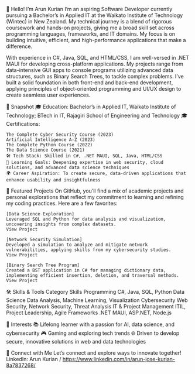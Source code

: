 👋 Hello! I’m Arun Kurian
I’m an aspiring Software Developer currently pursuing a Bachelor’s in Applied IT at the Waikato Institute of Technology (Wintec) in New Zealand. My technical journey is a blend of rigorous coursework and hands-on projects, giving me a broad skill set across programming languages, frameworks, and IT domains. My focus is on building intuitive, efficient, and high-performance applications that make a difference.

With experience in C#, Java, SQL, and HTML/CSS, I am well-versed in .NET MAUI for developing cross-platform applications. My projects range from data-intensive GUI apps to console programs utilizing advanced data structures, such as Binary Search Trees, to tackle complex problems. I’ve built a solid foundation in both front-end and back-end development, applying principles of object-oriented programming and UI/UX design to create seamless user experiences.

🌟 Snapshot
🎓 Education: Bachelor’s in Applied IT, Waikato Institute of Technology; BTech in IT, Rajagiri School of Engineering and Technology
🎓 Certifications:

    The Complete Cyber Security Course (2023)
    Artificial Intelligence A-Z (2023)
    The Complete Python Course (2022)
    The Data Science Course (2021)
    🛠️ Tech Stack: Skilled in C#, .NET MAUI, SQL, Java, HTML/CSS
    🚀 Learning Goals: Deepening expertise in web security, cloud solutions, and advanced data science techniques
    🌍 Career Aspiration: To create secure, data-driven applications that enhance usability and insightfulness

📂 Featured Projects
On GitHub, you’ll find a mix of academic projects and personal explorations that reflect my commitment to learning and refining my coding practices. Here are a few favorites:

    [Data Science Exploration]
    Leveraged SQL and Python for data analysis and visualization, uncovering insights from complex datasets.
    View Project

    [Network Security Simulation]
    Developed a simulation to analyze and mitigate network vulnerabilities, applying skills from my cybersecurity studies.
    View Project

    [Binary Search Tree Program]
    Created a BST application in C# for managing dictionary data, implementing efficient insertion, deletion, and traversal methods.
    View Project

🛠 Skills & Tools
Category	Skills
Programming	C#, Java, SQL, Python
Data Science	Data Analysis, Machine Learning, Visualization
Cybersecurity	Web Security, Network Security, Threat Analysis
IT & Project Management	ITIL, Project Leadership, Agile
Frameworks	.NET MAUI, ASP.NET, Node.js

🌱 Interests
📚 Lifelong learner with a passion for AI, data science, and cybersecurity
🎮 Gaming and exploring tech trends
🌐 Driven to develop secure, innovative solutions in web and data technologies

🤝 Connect with Me
Let’s connect and explore ways to innovate together!
LinkedIn: Arun Kurian / https://www.linkedin.com/in/arun-jose-kurian-8a7837268/
